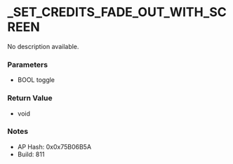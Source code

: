 # _SET_CREDITS_FADE_OUT_WITH_SCREEN

No description available.

### Parameters
* BOOL toggle

### Return Value
* void

### Notes
* AP Hash: 0x0x75B06B5A
* Build: 811

